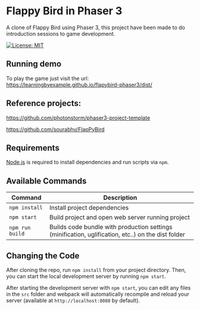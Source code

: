 # Flappy Bird in Phaser 3

A clone of Flappy Bird using Phaser 3, this project have been made to do introduction sessions to game development.

[![License: MIT](https://img.shields.io/badge/License-MIT-blue.svg)](/LICENSE)

## Running demo

To play the game just visit the url: https://learningbyexample.github.io/flapybird-phaser3/dist/

## Reference projects:

https://github.com/photonstorm/phaser3-project-template

https://github.com/sourabhv/FlapPyBird

## Requirements

[Node.js](https://nodejs.org) is required to install dependencies and run scripts via `npm`.

## Available Commands

| Command | Description |
|---------|-------------|
| `npm install` | Install project dependencies |
| `npm start` | Build project and open web server running project |
| `npm run build` | Builds code bundle with production settings (minification, uglification, etc..) on the dist folder|

## Changing the Code

After cloning the repo, run `npm install` from your project directory. Then, you can start the local development
server by running `npm start`.


After starting the development server with `npm start`, you can edit any files in the `src` folder
and webpack will automatically recompile and reload your server (available at `http://localhost:8080`
by default).